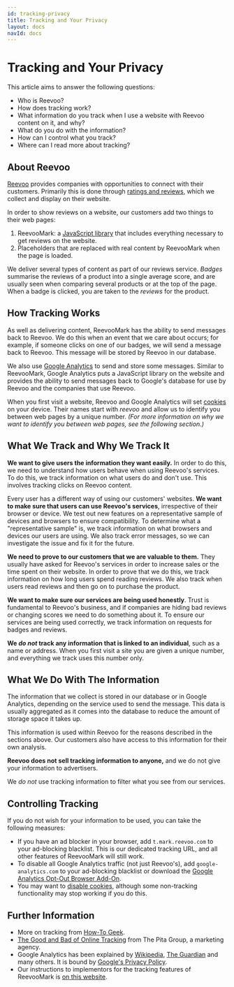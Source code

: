 ```yaml
---
id: tracking-privacy
title: Tracking and Your Privacy
layout: docs
navId: docs
---
```


# Tracking and Your Privacy

This article aims to answer the following questions:

- Who is Reevoo?
- How does tracking work?
- What information do you track when I use a website with Reevoo content on it, and why?
- What do you do with the information?
- How can I control what you track?
- Where can I read more about tracking?


## About Reevoo

[Reevoo](https://www.reevoo.com/) provides companies with opportunities to connect with their customers. Primarily this is done through [ratings and reviews](https://www.reevoo.com/products/ratings-and-reviews/), which we collect and display on their website.

In order to show reviews on a website, our customers add two things to their web pages:

1. ReevooMark: a [JavaScript library](http://javascript.about.com/od/reference/p/javascript.htm) that includes everything necessary to get reviews on the website.
2. Placeholders that are replaced with real content by ReevooMark when the page is loaded.

We deliver several types of content as part of our reviews service. *Badges* summarise the reviews of a product into a single average score, and are usually seen when comparing several products or at the top of the page. When a badge is clicked, you are taken to the *reviews* for the product.


## How Tracking Works

As well as delivering content, ReevooMark has the ability to send messages back to Reevoo. We do this when an event that we care about occurs; for example, if someone clicks on one of our badges, we will send a message back to Reevoo. This message will be stored by Reevoo in our database.

We also use [Google Analytics](https://www.google.co.uk/analytics/) to send and store some messages. Similar to ReevooMark, Google Analytics puts a JavaScript library on the website and provides the ability to send messages back to Google's database for use by Reevoo and the companies that use Reevoo.

When you first visit a website, Reevoo and Google Analytics will set [cookies](http://www.bbc.co.uk/privacy/cookies/about) on your device. Their names start with *reevoo* and allow us to identify you between web pages by a unique number. *(For more information on why we want to identify you between web pages, see the following section.)*


## What We Track and Why We Track It

**We want to give users the information they want easily.** In order to do this, we need to understand how users behave when using Reevoo's services. To do this, we track information on what users do and don't use. This involves tracking clicks on Reevoo content.

Every user has a different way of using our customers' websites. **We want to make sure that users can use Reevoo's services**, irrespective of their browser or device. We test out new features on a representative sample of devices and browsers to ensure compatibility. To determine what a "representative sample" is, we track information on what browsers and devices our users are using. We also track error messages, so we can investigate the issue and fix it for the future.

**We need to prove to our customers that we are valuable to them.** They usually have asked for Reevoo's services in order to increase sales or the time spent on their website. In order to prove that we do this, we track information on how long users spend reading reviews. We also track when users read reviews and then go on to purchase the product.

**We want to make sure our services are being used honestly**. Trust is fundamental to Reevoo's business, and if companies are hiding bad reviews or changing scores we need to do something about it. To ensure our services are being used correctly, we track information on requests for badges and reviews.

**We *do not* track any information that is linked to an individual**, such as a name or address. When you first visit a site you are given a unique number, and everything we track uses this number only.


## What We Do With The Information

The information that we collect is stored in our database or in Google Analytics, depending on the service used to send the message. This data is usually aggregated as it comes into the database to reduce the amount of storage space it takes up.

This information is used within Reevoo for the reasons described in the sections above. Our customers also have access to this information for their own analysis.

**Reevoo does not sell tracking information to anyone,** and we do not give your information to advertisers. 

We *do not* use tracking information to filter what you see from our services.


## Controlling Tracking

If you do not wish for your information to be used, you can take the following measures:

- If you have an ad blocker in your browser, add `t.mark.reevoo.com` to your ad-blocking blacklist. This is our dedicated tracking URL, and all other features of ReevooMark will still work.
- To disable all Google Analytics traffic (not just Reevoo's), add `google-analytics.com` to your ad-blocking blacklist or download the [Google Analytics Opt-Out Browser Add-On](https://tools.google.com/dlpage/gaoptout/).
- You may want to [disable cookies](http://files.investis.com/info/disabling-cookies.html), although some non-tracking functionality may stop working if you do this.

## Further Information

- More on tracking from [How-To Geek](http://www.howtogeek.com/115483/htg-explains-learn-how-websites-are-tracking-you-online/).
- [The Good and Bad of Online Tracking](http://blog.thepitagroup.com/2012/the-good-and-bad-of-online-tracking/) from The Pita Group, a marketing agency.
- Google Analytics has been explained by [Wikipedia](https://en.wikipedia.org/wiki/Google_Analytics), [The Guardian](http://www.theguardian.com/technology/2012/apr/23/google-tracking-trackers-cookies-web-monitoring) and many others. It is bound by [Google's Privacy Policy](https://www.google.com/policies/privacy/).
- Our instructions to implementors for the tracking features of ReevooMark is [on this website](/docs/reevoomark/tracking/).
